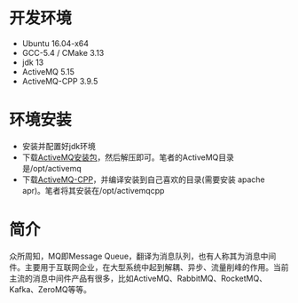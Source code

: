 # 开发环境
- Ubuntu 16.04-x64
- GCC-5.4 / CMake 3.13
- jdk 13
- ActiveMQ 5.15
- ActiveMQ-CPP 3.9.5

# 环境安装
- 安装并配置好jdk环境
- 下载[ActiveMQ安装包](http://activemq.apache.org/components/classic/download/)，然后解压即可。笔者的ActiveMQ目录是/opt/activemq
- 下载[ActiveMQ-CPP](http://activemq.apache.org/components/cms/download/)，并编译安装到自己喜欢的目录(需要安装 apache apr)。笔者将其安装在/opt/activemqcpp

# 简介
众所周知，MQ即Message Queue，翻译为消息队列，也有人称其为消息中间件。主要用于互联网企业，在大型系统中起到解耦、异步、流量削峰的作用。当前主流的消息中间件产品有很多，比如ActiveMQ、RabbitMQ、RocketMQ、Kafka、ZeroMQ等等。